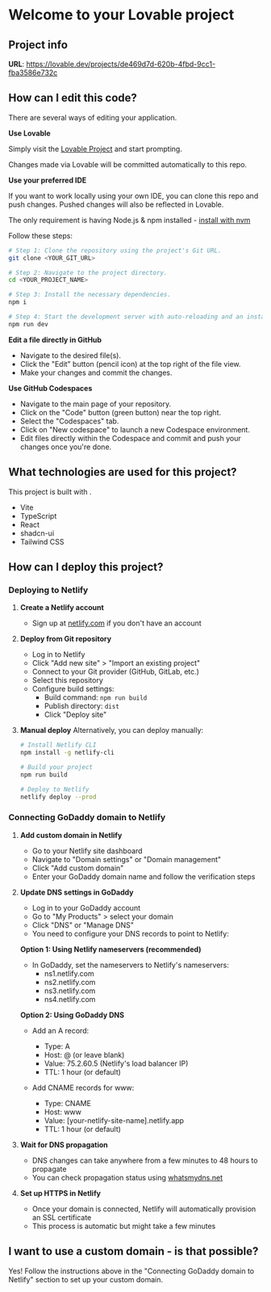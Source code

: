 
# Welcome to your Lovable project

## Project info

**URL**: https://lovable.dev/projects/de469d7d-620b-4fbd-9cc1-fba3586e732c

## How can I edit this code?

There are several ways of editing your application.

**Use Lovable**

Simply visit the [Lovable Project](https://lovable.dev/projects/de469d7d-620b-4fbd-9cc1-fba3586e732c) and start prompting.

Changes made via Lovable will be committed automatically to this repo.

**Use your preferred IDE**

If you want to work locally using your own IDE, you can clone this repo and push changes. Pushed changes will also be reflected in Lovable.

The only requirement is having Node.js & npm installed - [install with nvm](https://github.com/nvm-sh/nvm#installing-and-updating)

Follow these steps:

```sh
# Step 1: Clone the repository using the project's Git URL.
git clone <YOUR_GIT_URL>

# Step 2: Navigate to the project directory.
cd <YOUR_PROJECT_NAME>

# Step 3: Install the necessary dependencies.
npm i

# Step 4: Start the development server with auto-reloading and an instant preview.
npm run dev
```

**Edit a file directly in GitHub**

- Navigate to the desired file(s).
- Click the "Edit" button (pencil icon) at the top right of the file view.
- Make your changes and commit the changes.

**Use GitHub Codespaces**

- Navigate to the main page of your repository.
- Click on the "Code" button (green button) near the top right.
- Select the "Codespaces" tab.
- Click on "New codespace" to launch a new Codespace environment.
- Edit files directly within the Codespace and commit and push your changes once you're done.

## What technologies are used for this project?

This project is built with .

- Vite
- TypeScript
- React
- shadcn-ui
- Tailwind CSS

## How can I deploy this project?

### Deploying to Netlify

1. **Create a Netlify account**
   - Sign up at [netlify.com](https://netlify.com) if you don't have an account

2. **Deploy from Git repository**
   - Log in to Netlify
   - Click "Add new site" > "Import an existing project"
   - Connect to your Git provider (GitHub, GitLab, etc.)
   - Select this repository
   - Configure build settings:
     - Build command: `npm run build`
     - Publish directory: `dist`
     - Click "Deploy site"

3. **Manual deploy**
   Alternatively, you can deploy manually:
   ```sh
   # Install Netlify CLI
   npm install -g netlify-cli
   
   # Build your project
   npm run build
   
   # Deploy to Netlify
   netlify deploy --prod
   ```

### Connecting GoDaddy domain to Netlify

1. **Add custom domain in Netlify**
   - Go to your Netlify site dashboard
   - Navigate to "Domain settings" or "Domain management"
   - Click "Add custom domain"
   - Enter your GoDaddy domain name and follow the verification steps

2. **Update DNS settings in GoDaddy**
   - Log in to your GoDaddy account
   - Go to "My Products" > select your domain
   - Click "DNS" or "Manage DNS"
   - You need to configure your DNS records to point to Netlify:

   **Option 1: Using Netlify nameservers (recommended)**
   - In GoDaddy, set the nameservers to Netlify's nameservers:
     - ns1.netlify.com
     - ns2.netlify.com
     - ns3.netlify.com
     - ns4.netlify.com

   **Option 2: Using GoDaddy DNS**
   - Add an A record:
     - Type: A
     - Host: @ (or leave blank)
     - Value: 75.2.60.5 (Netlify's load balancer IP)
     - TTL: 1 hour (or default)
   
   - Add CNAME records for www:
     - Type: CNAME
     - Host: www
     - Value: [your-netlify-site-name].netlify.app
     - TTL: 1 hour (or default)

3. **Wait for DNS propagation**
   - DNS changes can take anywhere from a few minutes to 48 hours to propagate
   - You can check propagation status using [whatsmydns.net](https://www.whatsmydns.net/)

4. **Set up HTTPS in Netlify**
   - Once your domain is connected, Netlify will automatically provision an SSL certificate
   - This process is automatic but might take a few minutes

## I want to use a custom domain - is that possible?

Yes! Follow the instructions above in the "Connecting GoDaddy domain to Netlify" section to set up your custom domain.
